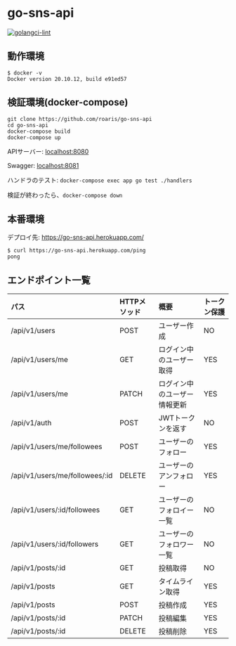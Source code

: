 # go-sns-api

[![golangci-lint](https://github.com/roaris/go-sns-api/actions/workflows/golangci-lint.yml/badge.svg)](https://github.com/roaris/go-sns-api/actions/workflows/golangci-lint.yml)

## 動作環境
```
$ docker -v
Docker version 20.10.12, build e91ed57
```

## 検証環境(docker-compose)
```
git clone https://github.com/roaris/go-sns-api
cd go-sns-api
docker-compose build
docker-compose up
```

APIサーバー: [localhost:8080](http://localhost:8080)

Swagger: [localhost:8081](http://localhost:8081)

ハンドラのテスト: `docker-compose exec app go test ./handlers`

検証が終わったら、`docker-compose down`

## 本番環境
デプロイ先: https://go-sns-api.herokuapp.com/
```
$ curl https://go-sns-api.herokuapp.com/ping
pong
```

## エンドポイント一覧
| パス | HTTPメソッド | 概要 | トークン保護
| :-- | :-- | :-- | :--
| /api/v1/users | POST | ユーザー作成 | NO
| /api/v1/users/me | GET | ログイン中のユーザー取得 | YES
| /api/v1/users/me | PATCH | ログイン中のユーザー情報更新 | YES
| /api/v1/auth | POST | JWTトークンを返す | NO
| /api/v1/users/me/followees | POST | ユーザーのフォロー | YES
| /api/v1/users/me/followees/:id | DELETE | ユーザーのアンフォロー | YES
| /api/v1/users/:id/followees | GET | ユーザーのフォロイー一覧 | NO
| /api/v1/users/:id/followers | GET | ユーザーのフォロワー一覧 | NO
| /api/v1/posts/:id | GET | 投稿取得 | NO
| /api/v1/posts | GET | タイムライン取得 | YES
| /api/v1/posts | POST | 投稿作成 | YES
| /api/v1/posts/:id | PATCH | 投稿編集 | YES
| /api/v1/posts/:id | DELETE | 投稿削除 | YES
